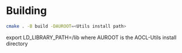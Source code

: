 # Building

```sh
cmake . -B build -DAUROOT=<Utils install path>
```
export LD_LIBRARY_PATH=<Utilst install path>/lib
where AUROOT is the AOCL-Utils install directory
